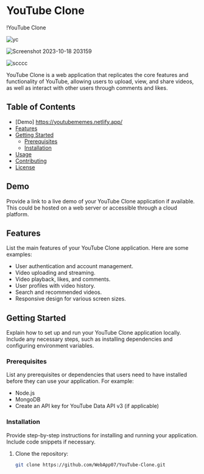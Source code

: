 # YouTube Clone

!YouTube Clone 

![yc](https://github.com/WebApp07/YouTube-Clone/assets/134862312/9765e1b2-576b-49df-8c12-b17547dfaf64)


![Screenshot 2023-10-18 203159](https://github.com/WebApp07/YouTube-Clone/assets/134862312/8c9ffb2a-ab82-44c9-87f4-6580e695100e)


![scccc](https://github.com/WebApp07/YouTube-Clone/assets/134862312/21daeb2e-dcfb-42d0-ad03-040e3c604f53)

YouTube Clone is a web application that replicates the core features and functionality of YouTube, allowing users to upload, view, and share videos, as well as interact with other users through comments and likes.

## Table of Contents
- [Demo] https://youtubememes.netlify.app/
- [Features](#features)
- [Getting Started](#getting-started)
  - [Prerequisites](#prerequisites)
  - [Installation](#installation)
- [Usage](#usage)
- [Contributing](#contributing)
- [License](#license)

## Demo
Provide a link to a live demo of your YouTube Clone application if available. This could be hosted on a web server or accessible through a cloud platform.

## Features
List the main features of your YouTube Clone application. Here are some examples:

- User authentication and account management.
- Video uploading and streaming.
- Video playback, likes, and comments.
- User profiles with video history.
- Search and recommended videos.
- Responsive design for various screen sizes.

## Getting Started
Explain how to set up and run your YouTube Clone application locally. Include any necessary steps, such as installing dependencies and configuring environment variables.

### Prerequisites
List any prerequisites or dependencies that users need to have installed before they can use your application. For example:

- Node.js
- MongoDB
- Create an API key for YouTube Data API v3 (if applicable)

### Installation
Provide step-by-step instructions for installing and running your application. Include code snippets if necessary.

1. Clone the repository:
   ```bash
   git clone https://github.com/WebApp07/YouTube-Clone.git
